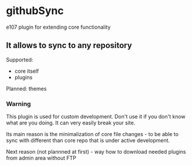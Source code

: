 # githubSync
e107 plugin for extending core functionality

## It allows to sync to any repository 

Supported:
- core itself
- plugins

Planned:
themes


### Warning
This plugin is used for custom development. Don't use it if you don't know what are you doing.  It can very easily break your site. 

Its main reason is the minimalization of core file changes - to be able to sync with different than core repo that is under active development. 

Next reason (not plannned at first) - way how to download needed plugins from admin area without FTP




